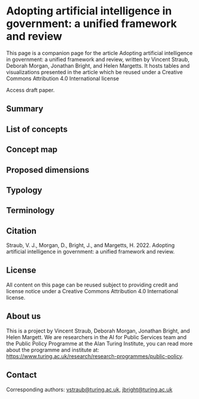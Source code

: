 # Adopting artificial intelligence in government: a unified framework and review
This page is a companion page for the article Adopting artificial intelligence in government: a unified framework and review, written by Vincent Straub, Deborah Morgan, Jonathan Bright, and Helen Margetts. It hosts tables and visualizations presented in the article which be reused under a Creative Commons Attribution 4.0 International license

Access draft paper.

## Summary

## List of concepts

## Concept map

## Proposed dimensions

## Typology

## Terminology 

## Citation
Straub, V. J., Morgan, D., Bright, J., and Margetts, H. 2022. Adopting artificial intelligence in government: a unified framework and review.

## License
All content on this page can be reused subject to providing credit and license notice under a Creative Commons Attribution 4.0 International license.

## About us
This is a project by Vincent Straub, Deborah Morgan, Jonathan Bright, and Helen Margett. We are researchers in the AI for Public Services team and the Public Policy Programme at the Alan Turing Institute, you can read more about the programme and institute at: https://www.turing.ac.uk/research/research-programmes/public-policy. 

## Contact
Corresponding authors: vstraub@turing.ac.uk, jbright@turing.ac.uk

